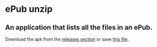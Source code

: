 # ePub unzip
## An application that lists all the files in an ePub.

Download the apk from the [releases section](https://github.com/Jemeni11/ePub-file-details/releases/tag/v1) or save [this file](https://github.com/Jemeni11/ePub-file-details/releases/download/v1/application-4759328a-4f15-462a-b493-c44ef71bf139.apk). 
